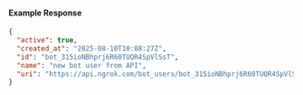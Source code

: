 <!-- Code generated for API Clients. DO NOT EDIT. -->

#### Example Response

```json
{
  "active": true,
  "created_at": "2025-08-10T10:08:27Z",
  "id": "bot_315ioNBhprj6R60TUQR4SpVlSsT",
  "name": "new bot user from API",
  "uri": "https://api.ngrok.com/bot_users/bot_315ioNBhprj6R60TUQR4SpVlSsT"
}
```
